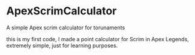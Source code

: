 # ApexScrimCalculator
A simple Apex scrim calculator for torunaments

this is my first code, I made a point calculator for Scrim in Apex Legends, extremely simple, just for learning purposes.
